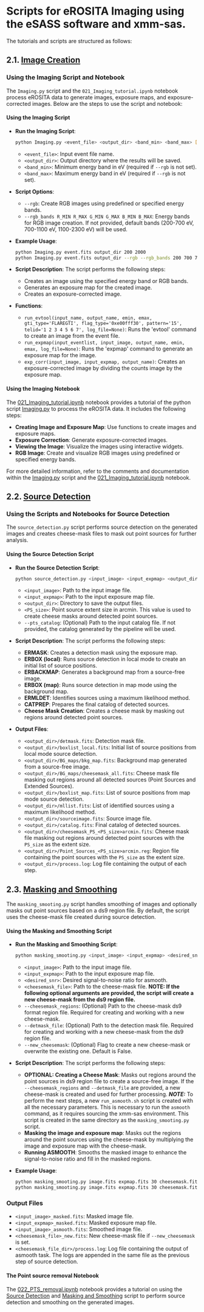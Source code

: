 # Scripts for eROSITA Imaging using the eSASS software and xmm-sas.

The tutorials and scripts are structured as follows:

## 2.1. [Image Creation](Imaging.py)
### Using the Imaging Script and Notebook

The `Imaging.py` script and the `021_Imaging_tutorial.ipynb` notebook process eROSITA data to generate images, exposure maps, and exposure-corrected images. Below are the steps to use the script and notebook:

#### Using the Imaging Script

- **Run the Imaging Script**:
    ```bash
    python Imaging.py <event_file> <output_dir> <band_min> <band_max> [--rgb] [--rgb_bands R_MIN R_MAX G_MIN G_MAX B_MIN B_MAX]
    ```

    - `<event_file>`: Input event file name.
    - `<output_dir>`: Output directory where the results will be saved.
    - `<band_min>`: Minimum energy band in eV (required if `--rgb` is not set).
    - `<band_max>`: Maximum energy band in eV (required if `--rgb` is not set).

- **Script Options**:
    - `--rgb`: Create RGB images using predefined or specified energy bands.
    - `--rgb_bands R_MIN R_MAX G_MIN G_MAX B_MIN B_MAX`: Energy bands for RGB image creation. If not provided, default bands (200-700 eV, 700-1100 eV, 1100-2300 eV) will be used.

- **Example Usage**:
    ```bash
    python Imaging.py event.fits output_dir 200 2000
    python Imaging.py event.fits output_dir --rgb --rgb_bands 200 700 700 1100 1100 2300
    ```

- **Script Description**:
    The script performs the following steps:
    - Creates an image using the specified energy band or RGB bands.
    - Generates an exposure map for the created image.
    - Creates an exposure-corrected image.

- **Functions**:
    - `run_evtool(input_name, output_name, emin, emax, gti_type='FLAREGTI', flag_type='0xe00fff30', pattern='15', telid='1 2 3 4 5 6 7', log_file=None)`: Runs the 'evtool' command to create an image from the event file.
    - `run_expmap(input_eventlist, input_image, output_name, emin, emax, log_file=None)`: Runs the 'expmap' command to generate an exposure map for the image.
    - `exp_corr(input_image, input_expmap, output_name)`: Creates an exposure-corrected image by dividing the counts image by the exposure map.

#### Using the Imaging Notebook

The [021_Imaging_tutorial.ipynb](021_Imaging_tutorial.ipynb) notebook provides a tutorial of the python script [Imaging.py](Imaging.py) to process the eROSITA data. It includes the following steps:

- **Creating Image and Exposure Map**: Use functions to create images and exposure maps.
- **Exposure Correction**: Generate exposure-corrected images.
- **Viewing the Image**: Visualize the images using interactive widgets.
- **RGB Image**: Create and visualize RGB images using predefined or specified energy bands.

For more detailed information, refer to the comments and documentation within the [Imaging.py](Imaging.py) script and the [021_Imaging_tutorial.ipynb](021_Imaging_tutorial.ipynb) notebook.

## 2.2. [Source Detection](source_detection.py)

### Using the Scripts and Notebooks for Source Detection

The `source_detection.py` script performs source detection on the generated images and creates cheese-mask files to mask out point sources for further analysis. 

#### Using the Source Detection Script

- **Run the Source Detection Script**:
    ```bash
    python source_detection.py <input_image> <input_expmap> <output_dir> <PS_size> [--pts_catalog <pts_catalog>]
    ```

    - `<input_image>`: Path to the input image file.
    - `<input_expmap>`: Path to the input exposure map file.
    - `<output_dir>`: Directory to save the output files.
    - `<PS_size>`: Point source extent size in arcmin. This value is used to create cheese masks around detected point sources.
    - `--pts_catalog`: (Optional) Path to the input catalog file. If not provided, the catalog generated by the pipeline will be used.

- **Script Description**:
    The script performs the following steps:
    - **ERMASK**: Creates a detection mask using the exposure map.
    - **ERBOX (local)**: Runs source detection in local mode to create an initial list of source positions.
    - **ERBACKMAP**: Generates a background map from a source-free image.
    - **ERBOX (map)**: Runs source detection in map mode using the background map.
    - **ERMLDET**: Identifies sources using a maximum likelihood method.
    - **CATPREP**: Prepares the final catalog of detected sources.
    - **Cheese Mask Creation**: Creates a cheese mask by masking out regions around detected point sources.

- **Output Files**:
    - `<output_dir>/detmask.fits`: Detection mask file.
    - `<output_dir>/boxlist_local.fits`: Initial list of source positions from local mode source detection.
    - `<output_dir>/BG_maps/bkg_map.fits`: Background map generated from a source-free image.
    - `<output_dir>/BG_maps/cheesemask_all.fits`: Cheese mask file masking out regions around all detected sources (Point Sources and Extended Sources).
    - `<output_dir>/boxlist_map.fits`: List of source positions from map mode source detection.
    - `<output_dir>/mllist.fits`: List of identified sources using a maximum likelihood method.
    - `<output_dir>/sourceimage.fits`: Source image file.
    - `<output_dir>/catalog.fits`: Final catalog of detected sources.
    - `<output_dir>/cheesemask_PS_<PS_size>arcmin.fits`: Cheese mask file masking out regions around detected point sources with the `PS_size` as the extent size.
    - `<output_dir>/Point_Sources_<PS_size>arcmin.reg`: Region file containing the point sources with the `PS_size` as the extent size.
    - `<output_dir>/process.log`: Log file containing the output of each step.

## 2.3. [Masking and Smoothing](masking_smooting.py)

The `masking_smooting.py` script handles smoothing of images and optionally masks out point sources based on a ds9 region file. By default, the script uses the cheese-mask file created during source detection.
#### Using the Masking and Smoothing Script

- **Run the Masking and Smoothing Script**:
    ```bash
    python masking_smooting.py <input_image> <input_expmap> <desired_snr> <cheesemask_file> [--cheesemask_regions <cheesemask_regions>] [--detmask_file <detmask_file>] [--new_cheesemask]
    ```

    - `<input_image>`: Path to the input image file.
    - `<input_expmap>`: Path to the input exposure map file.
    - `<desired_snr>`: Desired signal-to-noise ratio for asmooth.
    - `<cheesemask_file>`: Path to the cheese-mask file.
    **NOTE: If the following optional arguments are provided, the script will create a new cheese-mask from the ds9 region file.**
    - `--cheesemask_regions`: (Optional) Path to the cheese-mask ds9 format region file. Required for creating and working with a new cheese-mask.
    - `--detmask_file`: (Optional) Path to the detection mask file. Required for creating and working with a new cheese-mask from the ds9 region file.
    - `--new_cheesemask`: (Optional) Flag to create a new cheese-mask or overwrite the existing one. Default is False.

- **Script Description**:
    The script performs the following steps:
    - **OPTIONAL: Creating a Cheese Mask**: Masks out regions around the point sources in ds9 region file to create a source-free image. If the `--cheesemask_regions` and `--detmask_file` are provided, a new cheese-mask is created and used for further processing.
    ***NOTE:*** To perform the next steps, a new `run_asmooth.sh` script is created with all the necessary parameters. This is necessary to run the `asmooth` command, as it requires sourcing the xmm-sas environment. This script is created in the same directory as the `masking_smooting.py` script. 
    - **Masking the image and exposure map**: Masks out the regions around the point sources using the cheese-mask by multiplying the image and exposure map with the cheese-mask.
    - **Running ASMOOTH**: Smooths the masked image to enhance the signal-to-noise ratio and fill in the masked regions.

- **Example Usage**:
    ```bash
    python masking_smooting.py image.fits expmap.fits 30 cheesemask.fits
    python masking_smooting.py image.fits expmap.fits 30 cheesemask.fits --cheesemask_regions regions.reg --detmask_file detmask.fits --new_cheesemask
    ```

### Output Files

- `<input_image>_masked.fits`: Masked image file.
- `<input_expmap>_masked.fits`: Masked exposure map file.
- `<input_image>_asmooth.fits`: Smoothed image file.
- `<cheesemask_file>_new.fits`: New cheese-mask file if `--new_cheesemask` is set.
- `<cheesemask_file_dir>/process.log`: Log file containing the output of asmooth task. The logs are appended in the same file as the previous step of source detection.

#### The Point source removal Notebook
The [022_PTS_removal.ipynb](022_PTS_removal.ipynb) notebook provides a tutorial on using the [Source Detection](source_detection.py) and [Masking and Smoothing](masking_smooting.py) script to perform source detection and smoothing on the generated images.



